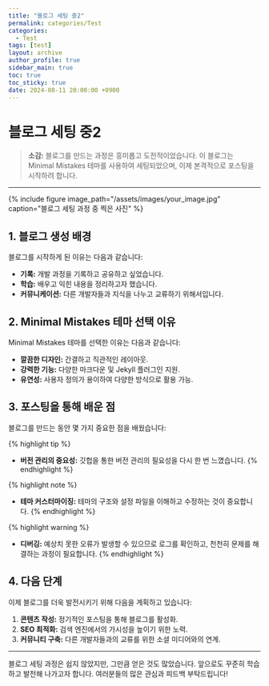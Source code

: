 ```yaml
---
title: "블로그 세팅 중2"
permalink: categories/Test
categories:
  - Test
tags: [test]
layout: archive
author_profile: true
sidebar_main: true
toc: true
toc_sticky: true
date: 2024-08-11 20:00:00 +0900
---
```



# 블로그 세팅 중2

> **소감:** 블로그를 만드는 과정은 흥미롭고 도전적이었습니다. 이 블로그는 Minimal Mistakes 테마를 사용하여 세팅되었으며, 이제 본격적으로 포스팅을 시작하려 합니다.

---

{% include figure image_path="/assets/images/your_image.jpg" caption="블로그 세팅 과정 중 찍은 사진" %}

## 1. 블로그 생성 배경

블로그를 시작하게 된 이유는 다음과 같습니다:

- **기록:** 개발 과정을 기록하고 공유하고 싶었습니다.
- **학습:** 배우고 익힌 내용을 정리하고자 했습니다.
- **커뮤니케이션:** 다른 개발자들과 지식을 나누고 교류하기 위해서입니다.

## 2. Minimal Mistakes 테마 선택 이유

Minimal Mistakes 테마를 선택한 이유는 다음과 같습니다:

- **깔끔한 디자인:** 간결하고 직관적인 레이아웃.
- **강력한 기능:** 다양한 마크다운 및 Jekyll 플러그인 지원.
- **유연성:** 사용자 정의가 용이하여 다양한 방식으로 활용 가능.

## 3. 포스팅을 통해 배운 점

블로그를 만드는 동안 몇 가지 중요한 점을 배웠습니다:

{% highlight tip %}
- **버전 관리의 중요성:** 깃헙을 통한 버전 관리의 필요성을 다시 한 번 느꼈습니다.
{% endhighlight %}

{% highlight note %}
- **테마 커스터마이징:** 테마의 구조와 설정 파일을 이해하고 수정하는 것이 중요합니다.
{% endhighlight %}

{% highlight warning %}
- **디버깅:** 예상치 못한 오류가 발생할 수 있으므로 로그를 확인하고, 천천히 문제를 해결하는 과정이 필요합니다.
{% endhighlight %}

## 4. 다음 단계

이제 블로그를 더욱 발전시키기 위해 다음을 계획하고 있습니다:

1. **콘텐츠 작성:** 정기적인 포스팅을 통해 블로그를 활성화.
2. **SEO 최적화:** 검색 엔진에서의 가시성을 높이기 위한 노력.
3. **커뮤니티 구축:** 다른 개발자들과의 교류를 위한 소셜 미디어와의 연계.

---

블로그 세팅 과정은 쉽지 않았지만, 그만큼 얻은 것도 많았습니다. 앞으로도 꾸준히 학습하고 발전해 나가고자 합니다. 여러분들의 많은 관심과 피드백 부탁드립니다!
